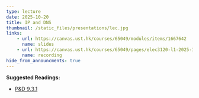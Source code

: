 ```yaml
---
type: lecture
date: 2025-10-20
title: IP and DNS
thumbnail: /static_files/presentations/lec.jpg
links: 
    - url: https://canvas.ust.hk/courses/65049/modules/items/1667642
      name: slides
    - url: https://canvas.ust.hk/courses/65049/pages/elec3120-l1-2025-10-20-10-30
      name: recording
hide_from_announcments: true
---
```

**Suggested Readings:**
- [P&D 9.3.1](https://book.systemsapproach.org/applications/infrastructure.html#name-service-dns)
